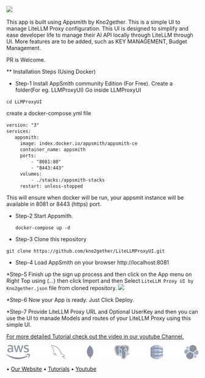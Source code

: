 ![](http://kno2gether.com/wp-content/uploads/2023/09/cropped-ideogram-4_clipdrop-background-removal_clipdrop-relight.png)

This app is built using Appsmith by Kno2gether. This is a simple UI to manage LiteLLM Proxy configuration. This UI is designed to simplify and ease developer life to manage their AI API locally through LiteLLM through UI.
More features are to be added, such as KEY MANAGEMENT, Budget Management. 

PR is Welcome.

** Installation Steps (Using Docker)

* Step-1
Install AppSmith community Edition (For Free).
Create a folder(For eg. LLMProxyUI)
Go inside LLMProxyUI
```
cd LLMProxyUI
```
create a docker-compose.yml file
```
version: "3"
services:
   appsmith:
     image: index.docker.io/appsmith/appsmith-ce
     container_name: appsmith
     ports:
         - "8081:80"
         - "8443:443"
     volumes:
         - ./stacks:/appsmith-stacks
     restart: unless-stopped
```
This will ensure when docker will be run, your appsmit instance will be available in 8081 or 8443 (https) port.

* Step-2
  Start Appsmith.
  ```
  docker-compose up -d
  ```
* Step-3
Clone this repository
```
git clone https://github.com/kno2gether/LiteLLMProxyUI.git
```

* Step-4
Load AppSmith on your browser http://localhost:8081


*Step-5
Finish up the sign up process and then click on the App menu on Right Top using (...) then click Import and then Select ```LiteLLM Proxy UI by Kno2gether.json``` file from cloned repository.
![](https://github.com/kno2gether/LiteLLMProxyUI/blob/master/appsmith_import.png)

*Step-6
Now your App is ready. Just Click Deploy.

*Step-7
Provide LiteLLM Proxy URL and Optional UserKey and then you can use the UI to manade Models and routes of your LiteLLM Proxy using this simple UI.


[For more detailed Tutorial check out the video in our youtube Channel. ](https://www.youtube.com/watch?v=-Wo025I-_I4)


![](https://raw.githubusercontent.com/appsmithorg/appsmith/release/static/images/integrations.png)

• [Our Website](https://kno2gether.com)  • [Tutorials](https://www.youtube.com/watch?v=-Wo025I-_I4) • [Youtube]([https://www.youtube.com/channel/UCxgkN3luQgLQOd_L7tbOdhQ])

